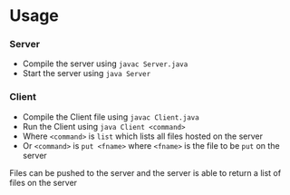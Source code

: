 # Usage
### Server
* Compile the server using ```javac Server.java```
* Start the server using ```java Server```

### Client
* Compile the Client file using ```javac Client.java```
* Run the Client using ```java Client <command>```
* Where ```<command>``` is ```list``` which lists all files hosted on the server
* Or ```<command>``` is ```put <fname>``` where ```<fname>``` is the file to be ```put``` on the server

Files can be pushed to the server and the server is able to return a list of files on the server
